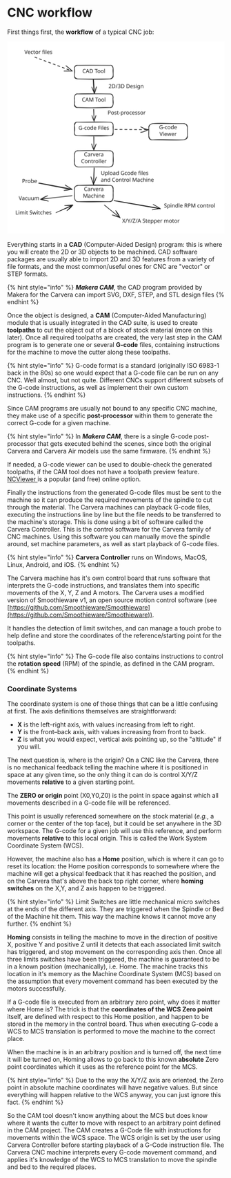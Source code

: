 # CNC workflow

First things first, the **workflow** of a typical CNC job:

<img src=".gitbook/assets/file.excalidraw (1).svg" alt="" class="gitbook-drawing">

Everything starts in a **CAD** (Computer-Aided Design) program: this is where you will create the 2D or 3D objects to be machined. CAD software packages are usually able to import 2D and 3D features from a variety of file formats, and the most common/useful ones for CNC are "vector" or STEP formats.

{% hint style="info" %}
_**Makera CAM**_, the CAD program provided by Makera for the Carvera can import SVG, DXF, STEP, and STL design files&#x20;
{% endhint %}

Once the object is designed, a **CAM** (Computer-Aided Manufacturing) module that is usually integrated in the CAD suite, is used to create **toolpaths** to cut the object out of a block of stock material (more on this later). Once all required toolpaths are created, the very last step in the CAM program is to generate one or several **G-code** files, containing instructions for the machine to move the cutter along these toolpaths.

{% hint style="info" %}
G-code format is a standard (originally ISO 6983-1 back in the 80s) so one would expect that a G-code file can be run on any CNC. Well almost, but not quite. Different CNCs support different subsets of the G-code instructions, as well as implement their own custom instructions.
{% endhint %}

Since CAM programs are usually not bound to any specific CNC machine, they make use of a specific **post-processor** within them to generate the correct G-code for a given machine.

{% hint style="info" %}
In _**Makera CAM**_, there is a single G-code post-processor that gets executed behind the scenes, since both the original Carvera and Carvera Air models use the same firmware.
{% endhint %}

If needed, a G-code viewer can be used to double-check the generated toolpaths, if the CAM tool does not have a toolpath preview feature. [NCViewer ](https://ncviewer.com/)is a popular (and free) online option.

Finally the instructions from the generated G-code files must be sent to the machine so it can produce the required movements of the spindle to cut through the material. The Carvera machines can playback G-code files, executing the instructions line by line but the file needs to be transferred to the machine's storage. This is done using a bit of software called the Carvera Controller. This is the control software for the Carvera family of CNC machines. Using this software you can manually move the spindle around, set machine parameters, as well as start playback of G-code files.

{% hint style="info" %}
**Carvera Controller** runs on Windows, MacOS, Linux, Android, and iOS.
{% endhint %}

The Carvera machine has it's own control board that runs software that interprets the G-code instructions, and translates them into specific movements of the X, Y, Z and A motors. The Carvera uses a modified version of Smoothieware v1, an open source motion control software (see [https://github.com/Smoothieware/Smoothieware](https://github.com/Smoothieware/Smoothieware)).

It handles the detection of limit switches, and can manage a touch probe to help define and store the coordinates of the reference/starting point for the toolpaths.

{% hint style="info" %}
The G-code file also contains instructions to control the **rotation speed** (RPM) of the spindle, as defined in the CAM program.
{% endhint %}

### Coordinate Systems

The coordinate system is one of those things that can be a little confusing at first. The axis definitions themselves are straightforward:

* **X** is the left–right axis, with values increasing from left to right.
* **Y** is the front–back axis, with values increasing from front to back.
* **Z** is what you would expect, vertical axis pointing up, so the "altitude" if you will.

The next question is, where is the origin? On a CNC like the Carvera, there is no mechanical feedback telling the machine where it is positioned in space at any given time, so the only thing it can do is control X/Y/Z movements **relative** to a given starting point.

The **ZERO or origin** point (X0,Y0,Z0) is the point in space against which all movements described in a G-code file will be referenced.

This point is usually referenced somewhere on the stock material (_e.g._, a corner or the center of the top face), but it could be set anywhere in the 3D workspace. The G-code for a given job will use this reference, and perform movements **relative** to this local origin. This is called the Work System Coordinate System (WCS).

However, the machine also has a **Home** position, which is where it can go to reset its location: the Home position corresponds to somewhere where the machine will get a physical feedback that it has reached the position, and on the Carvera that's above the back top right corner, where **homing switches** on the X,Y, and Z axis happen to be triggered.

{% hint style="info" %}
Limit Switches are little mechanical micro switches at the ends of the different axis. They are triggered when the Spindle or Bed of the Machine hit them. This way the machine knows it cannot move any further.
{% endhint %}

**Homing** consists in telling the machine to move in the direction of positive X, positive Y and positive Z until it detects that each associated limit switch has triggered, and stop movement on the corresponding axis then. Once all three limits switches have been triggered, the machine is guaranteed to be in a known position (mechanically), i.e. Home. The machine tracks this location in it's memory as the Machine Coordinate System (MCS) based on the assumption that every movement command has been executed by the motors successfully.

If a G-code file is executed from an arbitrary zero point, why does it matter where Home is? The trick is that the **coordinates of the WCS Zero point** itself, are defined with respect to this Home position, and happen to be stored in the memory in the control board. Thus when executing G-code a WCS to MCS translation is performed to move the machine to the correct place.

When the machine is in an arbitrary position and is turned off, the next time it will be turned on, Homing allows to go back to this known **absolute** Zero point coordinates which it uses as the reference point for the MCS.

{% hint style="info" %}
Due to the way the X/Y/Z axis are oriented, the Zero point in absolute machine coordinates will have negative values. But since everything will happen relative to the WCS anyway, you can just ignore this fact.
{% endhint %}

So the CAM tool doesn't know anything about the MCS but does know where it wants the cutter to move with respect to an arbitrary point defined in the CAM project. The CAM creates a G-Code file with instructions for movements within the WCS space. The WCS origin is set by the user using Carvera Controller before starting playback of a G-Code instruction file. The Carvera CNC machine interprets every G-code movement command, and applies it's knowledge of the WCS to MCS translation to move the spindle and bed to  the required places.
